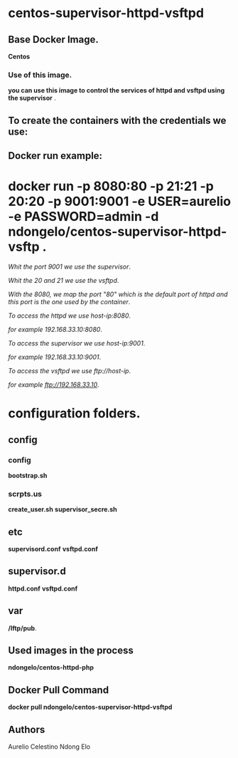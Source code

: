 # centos-supervisor-httpd-vsftpd

## Base Docker Image.
**Centos**

### Use of this image.
**you can use this image to control the services of httpd and vsftpd using the supervisor** .

## To create the containers with the credentials we use: 
## Docker run example:
# docker run -p 8080:80 -p 21:21 -p 20:20 -p 9001:9001 -e USER=aurelio -e PASSWORD=admin -d ndongelo/centos-supervisor-httpd-vsftp .

*Whit the port 9001 we use the supervisor*.

*Whit the 20 and 21 we use the vsftpd*.

*With the 8080, we map the port "80" which is the default port of httpd and this port is the one used by the container*.

*To access the httpd we use host-ip:8080*. 

*for example 192.168.33.10:8080*.

*To access the supervisor we use host-ip:9001*.

*for example 192.168.33.10:9001*.

*To access the vsftpd we use ftp://host-ip*. 

*for example ftp://192.168.33.10*.

# configuration folders.
## config
### config
**bootstrap.sh**
### scrpts.us
**create_user.sh**   **supervisor_secre.sh**
## etc
**supervisord.conf**    **vsftpd.conf**
## supervisor.d  
**httpd.conf**    **vsftpd.conf**
## var
**/lftp/pub**.


## Used images in the process
**ndongelo/centos-httpd-php**

## Docker Pull Command
**docker pull ndongelo/centos-supervisor-httpd-vsftpd**

## Authors
Aurelio Celestino Ndong Elo
